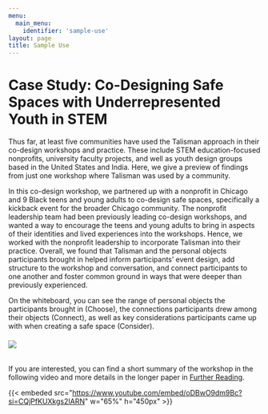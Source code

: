 ```yaml
---
menu:
  main_menu:
    identifier: 'sample-use'
layout: page
title: Sample Use
---
```


# Case Study: Co-Designing Safe Spaces with Underrepresented Youth in STEM

Thus far, at least five communities have used the Talisman approach in their co-design workshops and practice. These include STEM education-focused nonprofits, university faculty projects, and well as youth design groups based in the United States and India. Here, we give a preview of findings from just one workshop where Talisman was used by a community. 

In this co-design workshop, we partnered up with a nonprofit in Chicago and 9 Black teens and young adults to co-design safe spaces, specifically a kickback event for the broader Chicago community. The nonprofit leadership team had been previously leading co-design workshops, and wanted a way to encourage the teens and young adults to bring in aspects of their identities and lived experiences into the workshops. Hence, we worked with the nonprofit leadership to incorporate Talisman into their practice. Overall, we found that Talisman and the personal objects participants brought in helped inform participants’ event design, add structure to the workshop and conversation, and connect participants to one another and foster common ground in ways that were deeper than previously experienced. 

On the whiteboard, you can see the range of personal objects the participants brought in (Choose), the connections participants drew among their objects (Connect), as well as key considerations participants came up with when creating a safe space (Consider). 


###### ![](https://talismantoolkit.github.io/TalismanToolkit/assets/images/sample.jpg)


If you are interested, you can find a short summary of the workshop in the following video and more details in the longer paper in [Further Reading](https://talismantoolkit.github.io/TalismanToolkit/resources/#further-reading).


{{< embeded src="https://www.youtube.com/embed/oDBwO9dm9Bc?si=CQjPfKUXkgs2IARN" w="65%" h="450px" >}}

